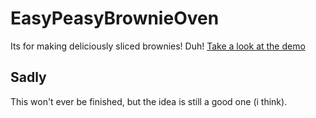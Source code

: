 EasyPeasyBrownieOven
====================

Its for making deliciously sliced brownies! Duh! [Take a look at the demo](http://rDr4g0n.github.io/EasyPeasyBrownieOven)

Sadly
-------
This won't ever be finished, but the idea is still a good one (i think).
